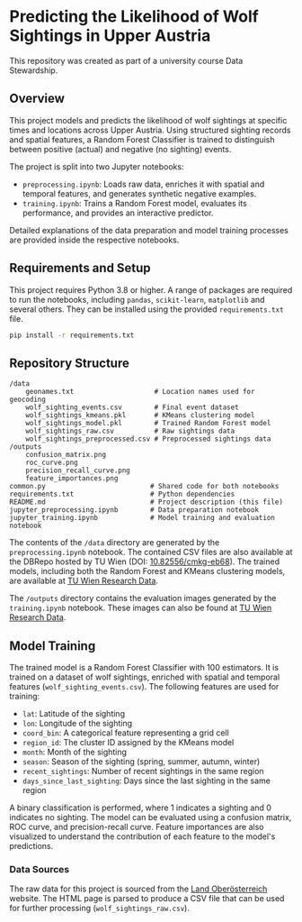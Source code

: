 # Predicting the Likelihood of Wolf Sightings in Upper Austria

This repository was created as part of a university course Data Stewardship.


## Overview
This project models and predicts the likelihood of wolf sightings at specific times and locations across Upper Austria. Using structured sighting records and spatial features, a Random Forest Classifier is trained to distinguish between positive (actual) and negative (no sighting) events.

The project is split into two Jupyter notebooks:

- `preprocessing.ipynb`: Loads raw data, enriches it with spatial and temporal features, and generates synthetic negative examples.
- `training.ipynb`: Trains a Random Forest model, evaluates its performance, and provides an interactive predictor.

Detailed explanations of the data preparation and model training processes are provided inside the respective notebooks.


## Requirements and Setup

This project requires Python 3.8 or higher. A range of packages are required to run the notebooks, including `pandas`, `scikit-learn`, `matplotlib` and several others. They can be installed using the provided `requirements.txt` file. 

```bash
pip install -r requirements.txt
```

## Repository Structure

```plaintext
/data
    geonames.txt                    # Location names used for geocoding
    wolf_sighting_events.csv        # Final event dataset
    wolf_sightings_kmeans.pkl       # KMeans clustering model
    wolf_sightings_model.pkl        # Trained Random Forest model
    wolf_sightings_raw.csv          # Raw sightings data
    wolf_sightings_preprocessed.csv # Preprocessed sightings data
/outputs
    confusion_matrix.png
    roc_curve.png
    precision_recall_curve.png
    feature_importances.png
common.py                          # Shared code for both notebooks
requirements.txt                   # Python dependencies
README.md                          # Project description (this file)
jupyter_preprocessing.ipynb        # Data preparation notebook
jupyter_training.ipynb             # Model training and evaluation notebook
```

The contents of the `/data` directory are generated by the `preprocessing.ipynb` notebook. The contained CSV files are also available at the DBRepo hosted by TU Wien (DOI: [10.82556/cmkg-eb68](https://doi.org/10.82556/cmkg-eb68)). The trained models, including both the Random Forest and KMeans clustering models, are available at [TU Wien Research Data](https://test.researchdata.tuwien.ac.at/records/j49xf-khk42).

The `/outputs` directory contains the evaluation images generated by the `training.ipynb` notebook. These images can also be found at [TU Wien Research Data](https://test.researchdata.tuwien.ac.at/records/j49xf-khk42).


## Model Training

The trained model is a Random Forest Classifier with 100 estimators. It is trained on a dataset of wolf sightings, enriched with spatial and temporal features (`wolf_sighting_events.csv`). The following features are used for training:

- `lat`: Latitude of the sighting
- `lon`: Longitude of the sighting
- `coord_bin`: A categorical feature representing a grid cell
- `region_id`: The cluster ID assigned by the KMeans model
- `month`: Month of the sighting
- `season`: Season of the sighting (spring, summer, autumn, winter)
- `recent_sightings`: Number of recent sightings in the same region
- `days_since_last_sighting`: Days since the last sighting in the same region

A binary classification is performed, where 1 indicates a sighting and 0 indicates no sighting. The model can be evaluated using a confusion matrix, ROC curve, and precision-recall curve. Feature importances are also visualized to understand the contribution of each feature to the model's predictions.

### Data Sources

The raw data for this project is sourced from the [Land Oberösterreich](https://www.land-oberoesterreich.gv.at/517622.htm) website. The HTML page is parsed to produce a CSV file that can be used for further processing (`wolf_sightings_raw.csv`).
